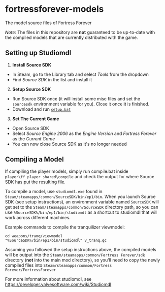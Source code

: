 # fortressforever-models
The model source files of Fortress Forever

*Note:* The files in this repository are **not** guaranteed to be up-to-date with the compiled models that are currently distributed with the game.

## Setting up Studiomdl

1. **Install Source SDK**
  * In Steam, go to the Library tab and select *Tools* from the dropdown
  * Find *Source SDK* in the list and install it
2. **Setup Source SDK**
  * Run Source SDK once (it will install some misc files and set the `sourcesdk` environment variable for you). Close it once it is finished.
  * Download and run [`setup.bat`](https://raw.githubusercontent.com/fortressforever/fortressforever-models/master/setup.bat)
3. **Set The Current Game**
  * Open Source SDK
  * Select *Source Engine 2006* as the *Engine Version* and *Fortress Forever* as the *Current Game*
  * You can now close Source SDK as it's no longer needed

## Compiling a Model

If compiling the player models, simply run compile.bat inside `player\ff_player_shared\compile` and check the output for where Source SDK has put the resulting file.

To compile a model, use `studiomdl.exe` found in `Steam/steamapps/common/SourceSDK/bin/ep1/bin`. When you launch Source SDK (see setup instructions), an environment variable named `SourceSDK` will get set to the `Steam/steamapps/common/SourceSDK` directory path, so you can use `%SourceSDK%/bin/ep1/bin/studiomdl` as a shortcut to studiomdl that will work across different machines.

Example commands to compile the tranquilizer viewmodel:

```
cd weapons/tranq/viewmodel
"%SourceSDK%/bin/ep1/bin/studiomdl" v_tranq.qc
```

Assuming you followed the setup instructions above, the compiled models will be output into the `Steam/steamapps/common/Fortress Forever/sdk` directory (**not** into the main mod directory), so you'll need to copy the newly compiled files into `Steam/steamapps/common/Fortress Forever/FortressForever`

For more information about studiomdl, see https://developer.valvesoftware.com/wiki/Studiomdl
